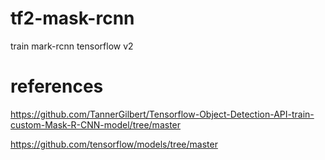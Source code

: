 # tf2-mask-rcnn
train mark-rcnn tensorflow v2

# references
https://github.com/TannerGilbert/Tensorflow-Object-Detection-API-train-custom-Mask-R-CNN-model/tree/master

https://github.com/tensorflow/models/tree/master